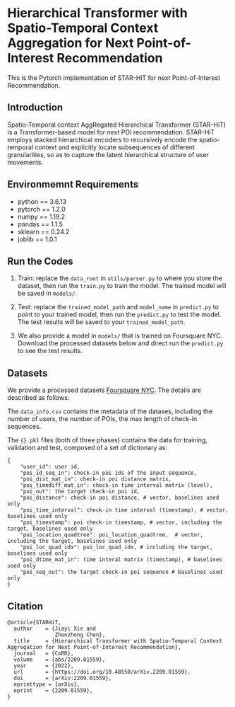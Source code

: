 # Hierarchical Transformer with Spatio-Temporal Context Aggregation for Next Point-of-Interest Recommendation

This is the Pytorch implementation of STAR-HiT for next Point-of-Interest Recommendation.

## Introduction

Spatio-Temporal context AggRegated Hierarchical Transformer (STAR-HiT)  is a Transformer-based model for next POI recommendation. STAR-HiT employs stacked hierarchical encoders to recursively encode the spatio-temporal context and explicitly locate subsequences of different granularities, so as to capture the latent hierarchical structure of user movements.

## Environmemnt Requirements

* python == 3.6.13
* pytorch == 1.2.0
* numpy == 1.19.2
* pandas == 1.1.5
* sklearn == 0.24.2
* joblib == 1.0.1

## Run the Codes

1. Train: replace the `data_root` in `utils/parser.py` to where you store the dataset, then run the `train.py` to train the model. The trained model will be saved in `models/`.

2. Test: replace the `trained_model_path` and `model_name` in `predict.py` to point to your trained model, then run the `predict.py` to test the model. The test results will be saved to your `trained_model_path`.

3. We also provide a model in `models/` that is trained on Foursquare NYC. Download the processed datasets below and direct run the `predict.py` to see the test results.

## Datasets

We provide a processed datasets [Foursquare NYC](https://drive.google.com/drive/folders/1W1emflA4aMKrtStxTSJLqbb_HjhGkAS-?usp=sharing). The details are described as follows:

The `data_info.csv` contains the metadata of the datases, including the number of users, the number of POIs, the max length of check-in sequences.

The `{}.pkl` files (both of three phases) contains the data for training, validation and test, composed of a set of dictionary as:

```
{
    "user_id": user id,
    "poi_id_seq_in": check-in poi ids of the input sequence,
    "poi_dist_mat_in": check-in poi distance matrix,
    "poi_timediff_mat_in": check-in time interval matrix (level),
    "poi_out": the target check-in poi id,
    "poi_distance": check-in poi distance, # vector, baselines used only
    "poi_time_interval": check-in time interval (timestamp), # vector, baselines used only
    "poi_timestamp": poi check-in timestamp, # vector, including the target, baselines used only
    "poi_location_quadtree": poi_location_quadtree,  # vector, including the target, baselines used only
    "poi_loc_quad_idx": poi_loc_quad_idx, # including the target, baselines used only
    "poi_dtime_mat_in": time interal matrix (timestamp), # baselines used only
    "poi_seq_out": the target check-in poi sequence # baselines used only
}
```

## Citation

```
@article{STARHiT,
  author    = {Jiayi Xie and
               Zhenzhong Chen},
  title     = {Hierarchical Transformer with Spatio-Temporal Context Aggregation for Next Point-of-Interest Recommendation},
  journal   = {CoRR},
  volume    = {abs/2209.01559},
  year      = {2022},
  url       = {https://doi.org/10.48550/arXiv.2209.01559},
  doi       = {arXiv:2209.01559},
  eprinttype = {arXiv},
  eprint    = {2209.01559},
}
```